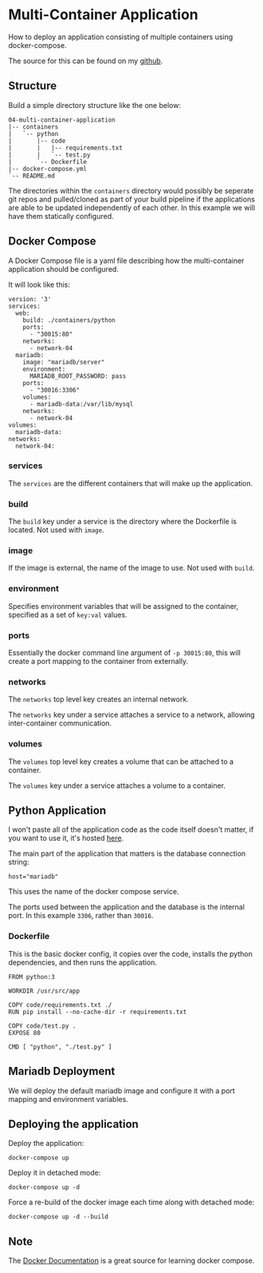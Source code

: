 # Multi-Container Application

How to deploy an application consisting of multiple containers using docker-compose.

The source for this can be found on my [github](https://github.com/mrmcshane/docker-training/tree/master/04-multi-container-application).

## Structure

Build a simple directory structure like the one below:

```
04-multi-container-application
|-- containers
|   `-- python
|       |-- code
|       |   |-- requirements.txt
|       |   `-- test.py
|       `-- Dockerfile
|-- docker-compose.yml
`-- README.md
```

The directories within the `containers` directory would possibly be seperate git repos and pulled/cloned as part of your build pipeline if the applications are able to be updated independently of each other. In this example we will have them statically configured.

## Docker Compose

A Docker Compose file is a yaml file describing how the multi-container application should be configured.

It will look like this:

```
version: '3'
services:
  web:
    build: ./containers/python
    ports:
      - "30015:80"
    networks:
      - network-04
  mariadb:
    image: "mariadb/server"
    environment:
      MARIADB_ROOT_PASSWORD: pass
    ports:
      - "30016:3306"
    volumes:
      - mariadb-data:/var/lib/mysql
    networks:
      - network-04
volumes:
  mariadb-data:
networks:
  network-04:
```

### services

The `services` are the different containers that will make up the application.

### build

The `build` key under a service is the directory where the Dockerfile is located. Not used with `image`.

### image

If the image is external, the name of the image to use. Not used with `build`.

### environment

Specifies environment variables that will be assigned to the container, specified as a set of `key:val` values.

### ports

Essentially the docker command line argument of `-p 30015:80`, this will create a port mapping to the container from externally.

### networks

The `networks` top level key creates an internal network.

The `networks` key under a service attaches a service to a network, allowing inter-container communication.

### volumes

The `volumes` top level key creates a volume that can be attached to a container.

The `volumes` key under a service attaches a volume to a container.



## Python Application

I won't paste all of the application code as the code itself doesn't matter, if you want to use it, it's hosted [here](https://github.com/mrmcshane/docker-training/blob/master/04-multi-container-application/containers/python/code/test.py).

The main part of the application that matters is the database connection string:
```
host="mariadb"
```
This uses the name of the docker compose service. 

The ports used between the application and the database is the internal port. In this example `3306`, rather than `30016`.

### Dockerfile

This is the basic docker config, it copies over the code, installs the python dependencies, and then runs the application.
```
FROM python:3

WORKDIR /usr/src/app

COPY code/requirements.txt ./
RUN pip install --no-cache-dir -r requirements.txt

COPY code/test.py .
EXPOSE 80

CMD [ "python", "./test.py" ]
```


## Mariadb Deployment

We will deploy the default mariadb image and configure it with a port mapping and environment variables.



## Deploying the application

Deploy the application:
```
docker-compose up
```

Deploy it in detached mode:
```
docker-compose up -d
```

Force a re-build of the docker image each time along with detached mode:
```
docker-compose up -d --build
```

## Note

The [Docker Documentation](https://docs.docker.com/compose/) is a great source for learning docker compose.
